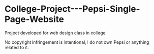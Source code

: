 # College-Project---Pepsi-Single-Page-Website
Project developed for web design class in college

No copyright infringement is intentional, I do not own Pepsi or anything related to it.
